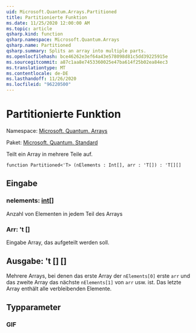 ```yaml
---
uid: Microsoft.Quantum.Arrays.Partitioned
title: Partitionierte Funktion
ms.date: 11/25/2020 12:00:00 AM
ms.topic: article
qsharp.kind: function
qsharp.namespace: Microsoft.Quantum.Arrays
qsharp.name: Partitioned
qsharp.summary: Splits an array into multiple parts.
ms.openlocfilehash: bce46262e3ef64a43e578098d81c5dd39225915e
ms.sourcegitcommit: a87c1aa8e7453360025e47ba614f25b02ea84ec3
ms.translationtype: MT
ms.contentlocale: de-DE
ms.lasthandoff: 11/26/2020
ms.locfileid: "96220500"
---
```

# <a name="partitioned-function"></a>Partitionierte Funktion

Namespace: [Microsoft. Quantum. Arrays](xref:Microsoft.Quantum.Arrays)

Paket: [Microsoft. Quantum. Standard](https://nuget.org/packages/Microsoft.Quantum.Standard)


Teilt ein Array in mehrere Teile auf.

```qsharp
function Partitioned<'T> (nElements : Int[], arr : 'T[]) : 'T[][]
```


## <a name="input"></a>Eingabe

### <a name="nelements--int"></a>nelements: [int](xref:microsoft.quantum.lang-ref.int)[]

Anzahl von Elementen in jedem Teil des Arrays


### <a name="arr--t"></a>Arr: 't []

Eingabe Array, das aufgeteilt werden soll.



## <a name="output--t"></a>Ausgabe: 't [] []

Mehrere Arrays, bei denen das erste Array der `nElements[0]` erste `arr` und das zweite Array das nächste `nElements[1]` von `arr` usw. ist. Das letzte Array enthält alle verbleibenden Elemente.

## <a name="type-parameters"></a>Typparameter

### <a name="t"></a>GIF

